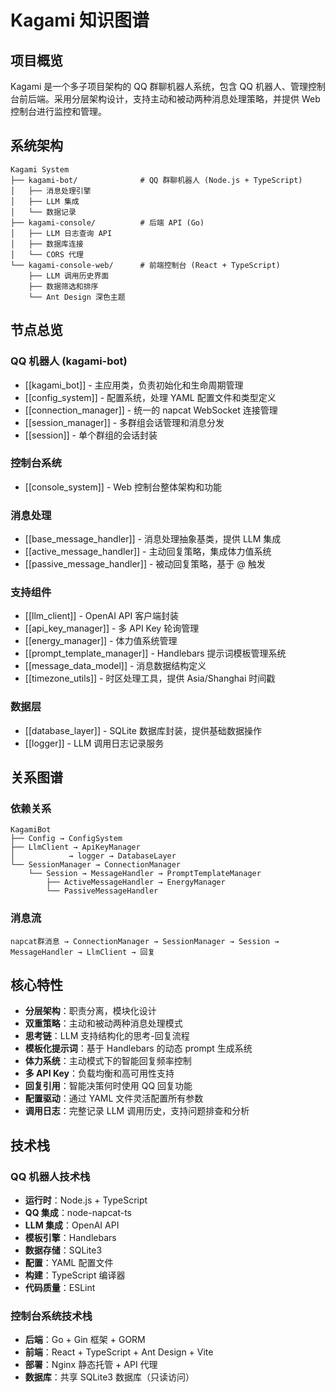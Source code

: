 # Kagami 知识图谱

## 项目概览

Kagami 是一个多子项目架构的 QQ 群聊机器人系统，包含 QQ 机器人、管理控制台前后端。采用分层架构设计，支持主动和被动两种消息处理策略，并提供 Web 控制台进行监控和管理。

## 系统架构

```
Kagami System
├── kagami-bot/              # QQ 群聊机器人 (Node.js + TypeScript)
│   ├── 消息处理引擎
│   ├── LLM 集成
│   └── 数据记录
├── kagami-console/          # 后端 API (Go)
│   ├── LLM 日志查询 API
│   ├── 数据库连接
│   └── CORS 代理
└── kagami-console-web/      # 前端控制台 (React + TypeScript)
    ├── LLM 调用历史界面
    ├── 数据筛选和排序
    └── Ant Design 深色主题
```

## 节点总览

### QQ 机器人 (kagami-bot)
- [[kagami_bot]] - 主应用类，负责初始化和生命周期管理
- [[config_system]] - 配置系统，处理 YAML 配置文件和类型定义
- [[connection_manager]] - 统一的 napcat WebSocket 连接管理
- [[session_manager]] - 多群组会话管理和消息分发
- [[session]] - 单个群组的会话封装

### 控制台系统
- [[console_system]] - Web 控制台整体架构和功能

### 消息处理
- [[base_message_handler]] - 消息处理抽象基类，提供 LLM 集成
- [[active_message_handler]] - 主动回复策略，集成体力值系统
- [[passive_message_handler]] - 被动回复策略，基于 @ 触发

### 支持组件
- [[llm_client]] - OpenAI API 客户端封装
- [[api_key_manager]] - 多 API Key 轮询管理
- [[energy_manager]] - 体力值系统管理
- [[prompt_template_manager]] - Handlebars 提示词模板管理系统
- [[message_data_model]] - 消息数据结构定义
- [[timezone_utils]] - 时区处理工具，提供 Asia/Shanghai 时间戳

### 数据层
- [[database_layer]] - SQLite 数据库封装，提供基础数据操作
- [[logger]] - LLM 调用日志记录服务

## 关系图谱

### 依赖关系
```
KagamiBot
├── Config → ConfigSystem
├── LlmClient → ApiKeyManager
│            → logger → DatabaseLayer
└── SessionManager → ConnectionManager
    └── Session → MessageHandler → PromptTemplateManager
        ├── ActiveMessageHandler → EnergyManager
        └── PassiveMessageHandler
```

### 消息流
```
napcat群消息 → ConnectionManager → SessionManager → Session → MessageHandler → LlmClient → 回复
```

## 核心特性

- **分层架构**：职责分离，模块化设计
- **双重策略**：主动和被动两种消息处理模式
- **思考链**：LLM 支持结构化的思考-回复流程
- **模板化提示词**：基于 Handlebars 的动态 prompt 生成系统
- **体力系统**：主动模式下的智能回复频率控制
- **多 API Key**：负载均衡和高可用性支持
- **回复引用**：智能决策何时使用 QQ 回复功能
- **配置驱动**：通过 YAML 文件灵活配置所有参数
- **调用日志**：完整记录 LLM 调用历史，支持问题排查和分析

## 技术栈

### QQ 机器人技术栈
- **运行时**：Node.js + TypeScript
- **QQ 集成**：node-napcat-ts
- **LLM 集成**：OpenAI API
- **模板引擎**：Handlebars
- **数据存储**：SQLite3
- **配置**：YAML 配置文件
- **构建**：TypeScript 编译器
- **代码质量**：ESLint

### 控制台系统技术栈
- **后端**：Go + Gin 框架 + GORM
- **前端**：React + TypeScript + Ant Design + Vite
- **部署**：Nginx 静态托管 + API 代理
- **数据库**：共享 SQLite3 数据库（只读访问）
